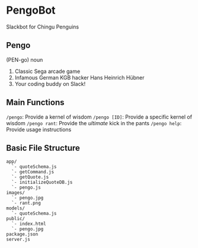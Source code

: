 # PengoBot
Slackbot for Chingu Penguins

## Pengo
(PEN-go) noun

1. Classic Sega arcade game
2. Infamous German KGB hacker Hans Heinrich Hübner
3. Your coding buddy on Slack!

## Main Functions
`/pengo`: Provide a kernel of wisdom
`/pengo [ID]`: Provide a specific kernel of wisdom
`/pengo rant`: Provide the *ultimate* kick in the pants
`/pengo help`: Provide usage instructions

## Basic File Structure
```
app/
  `- quoteSchema.js
  `- getCommand.js
  `- getQuote.js
  `- initializeQuoteDB.js
  `- pengo.js
images/
  `- pengo.jpg
  `- rant.png
models/
  `- quoteSchema.js
public/
  `- index.html
  `- pengo.jpg
package.json
server.js
```
